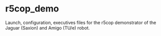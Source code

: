 # r5cop_demo

Launch, configuration, executives files for the r5cop demonstrator of the Jaguar (Saxion) and Amigo (TU/e) robot.
